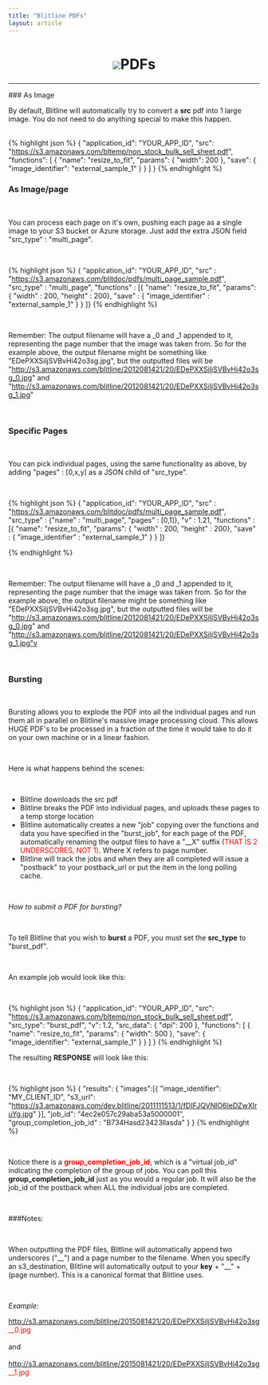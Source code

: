 ```yaml
---
title: "Blitline PDFs"
layout: article
---
```


<center>
<h1 style="line-height: 40px;"><img src="http://www.blitline.com/images/icons/small_pdf.png" style="border:none"/>PDFs</h1>
</center>
<hr/>
### As Image
<br/>

By default, Blitline will automatically try to convert a **src** pdf into 1 large image. You do not need to do anything special to make this happen.
<br/>
<br/>

{% highlight json %}
      {
          "application_id": "YOUR_APP_ID",
          "src": "https://s3.amazonaws.com/bltemp/non_stock_bulk_sell_sheet.pdf",
          "functions": [
              {
                  "name": "resize_to_fit",
                  "params": {
                      "width": 200
                  },
                  "save": {
                      "image_identifier": "external_sample_1"
                  }
              }
          ]
      }
{% endhighlight %}
<br/>

### As Image/page
<br/>

You can process each page on it's own, pushing each page as a single image to your S3 bucket or Azure storage. Just add the extra JSON field "src_type" : "multi_page".

<br/>

{% highlight json %}
      { "application_id": "YOUR_APP_ID",
          "src" : "https://s3.amazonaws.com/blitdoc/pdfs/multi_page_sample.pdf",
          "src_type" : "multi_page",
          "functions" :
          [{
            "name": "resize_to_fit",
            "params": { "width" : 200, "height" : 200},
            "save" : {
                  "image_identifier" : "external_sample_1"
              }
           }
          ]}
{% endhighlight %}

<br/>

Remember: The output filename will have a _0 and _1 appended to it, representing the page number that the image was taken from. So for the example above, the output filename might be something like "EDePXXSiljSVBvHi42o3sg.jpg", but the outputted files will be "http://s3.amazonaws.com/blitline/2012081421/20/EDePXXSiljSVBvHi42o3sg_0.jpg" and "http://s3.amazonaws.com/blitline/2012081421/20/EDePXXSiljSVBvHi42o3sg_1.jpg"

<br/>

### Specific Pages

<br/>

You can pick individual pages, using the same functionality as above, by adding "pages" : [0,x,y] as a JSON child of "src_type".

<br/>

{% highlight json %}
      { "application_id": "YOUR_APP_ID",
          "src" : "https://s3.amazonaws.com/blitdoc/pdfs/multi_page_sample.pdf",
          "src_type" : {"name" : "multi_page", "pages" : [0,1]},
          "v" : 1.21,
          "functions" :
          [{
            "name": "resize_to_fit",
            "params": { "width" : 200, "height" : 200},
            "save" : {
                  "image_identifier" : "external_sample_1"
              }
           }
          ]}

{% endhighlight %}

<br/>

Remember: The output filename will have a _0 and _1 appended to it, representing the page number that the image was taken from. So for the example above, the output filename might be something like "EDePXXSiljSVBvHi42o3sg.jpg", but the outputted files will be "http://s3.amazonaws.com/blitline/2012081421/20/EDePXXSiljSVBvHi42o3sg_0.jpg" and "http://s3.amazonaws.com/blitline/2012081421/20/EDePXXSiljSVBvHi42o3sg_1.jpg"v

<br/>

### Bursting

<br/>

Bursting allows you to explode the PDF into all the individual pages and run them all in parallel on Blitline's massive image processing cloud. This allows HUGE PDF's to be processed in a fraction of the time it would take to do it on your own machine or in a linear fashion.

<br/>

Here is what happens behind the scenes:

<br/>

- Blitline downloads the src pdf
- Blitline breaks the PDF into individual pages, and uploads these pages to a temp storge location
- Blitline automatically creates a new "job" copying over the functions and data you have specified in the "burst\_job", for each page of the PDF, automatically renaming the output files to have a "\_\_X" suffix (<span style="color:red">THAT IS 2 UNDERSCORES, NOT 1)</span>. Where X refers to page number.
- Blitline will track the jobs and when they are all completed will issue a "postback" to your postback_url or put the item in the long polling cache.

<br/>

*How to submit a PDF for bursting?*

<br/>

To tell Blitline that you wish to **burst** a PDF, you must set the **src_type** to "burst\_pdf".

<br/>

An example job would look like this:

<br/>

{% highlight json %}
{
    "application_id": "YOUR_APP_ID",
    "src": "https://s3.amazonaws.com/bltemp/non_stock_bulk_sell_sheet.pdf",
    "src_type": "burst_pdf",
    "v": 1.2,
    "src_data": {
        "dpi": 200
    },
    "functions": [
        {
            "name": "resize_to_fit",
            "params": {
                "width": 500
            },
            "save": {
                "image_identifier": "external_sample_1"
            }
        }
    ]
}
{% endhighlight %}
<br/>

The resulting **RESPONSE** will look like this:

<br/>

{% highlight json %}
{
      "results":
      {
          "images":[{
              "image_identifier": "MY_CLIENT_ID",
                  "s3_url": "https://s3.amazonaws.com/dev.blitline/2011111513/1/fDIFJQVNlO6IeDZwXlruYg.jpg"
          }],
          "job_id": "4ec2e057c29aba53a5000001",
          "group_completion_job_id" : "B734Hasd23423llasda"
      }
  }
{% endhighlight %}

<br/>

Notice there is a <span style="color:red;">**group\_completion\_job\_id**</span>, which is a  "virtual job\_id" indicating the completion of the group of jobs. You can poll this **group\_completion\_job\_id** just as you would a regular job. It will also be the job_id of the postback when ALL the individual jobs are completed.

<br/>

###Notes:

<br/>

When outputting the PDF files, Blitline will automatically append two underscores ("\_\_") and a page number to the filename. When you specify an s3\_destination, Blitline will automatically output to your **key** + "\_\_" + (page number). This is a canonical format that Blitline uses.

<br/>

*Example:*
<br/>

http://s3.amazonaws.com/blitline/2015081421/20/EDePXXSiljSVBvHi42o3sg<span style="color:red">__0.jpg</span>
<br/>
<br/>
and 
<br/>
<br/>
http://s3.amazonaws.com/blitline/2015081421/20/EDePXXSiljSVBvHi42o3sg<span style="color:red">__1.jpg</span>
